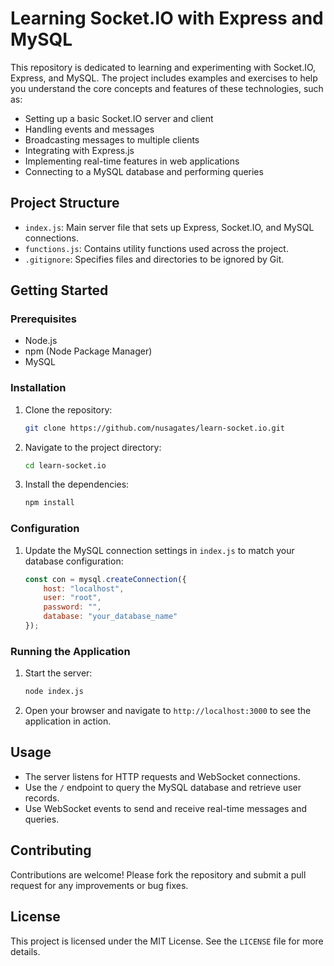 # Learning Socket.IO with Express and MySQL

This repository is dedicated to learning and experimenting with Socket.IO, Express, and MySQL. The project includes examples and exercises to help you understand the core concepts and features of these technologies, such as:

- Setting up a basic Socket.IO server and client
- Handling events and messages
- Broadcasting messages to multiple clients
- Integrating with Express.js
- Implementing real-time features in web applications
- Connecting to a MySQL database and performing queries

## Project Structure

- `index.js`: Main server file that sets up Express, Socket.IO, and MySQL connections.
- `functions.js`: Contains utility functions used across the project.
- `.gitignore`: Specifies files and directories to be ignored by Git.

## Getting Started

### Prerequisites

- Node.js
- npm (Node Package Manager)
- MySQL

### Installation

1. Clone the repository:
    ```sh
    git clone https://github.com/nusagates/learn-socket.io.git
    ```
2. Navigate to the project directory:
    ```sh
    cd learn-socket.io
    ```
3. Install the dependencies:
    ```sh
    npm install
    ```

### Configuration

1. Update the MySQL connection settings in `index.js` to match your database configuration:
    ```javascript
    const con = mysql.createConnection({
        host: "localhost",
        user: "root",
        password: "",
        database: "your_database_name"
    });
    ```

### Running the Application

1. Start the server:
    ```sh
    node index.js
    ```
2. Open your browser and navigate to `http://localhost:3000` to see the application in action.

## Usage

- The server listens for HTTP requests and WebSocket connections.
- Use the `/` endpoint to query the MySQL database and retrieve user records.
- Use WebSocket events to send and receive real-time messages and queries.

## Contributing

Contributions are welcome! Please fork the repository and submit a pull request for any improvements or bug fixes.

## License

This project is licensed under the MIT License. See the `LICENSE` file for more details.